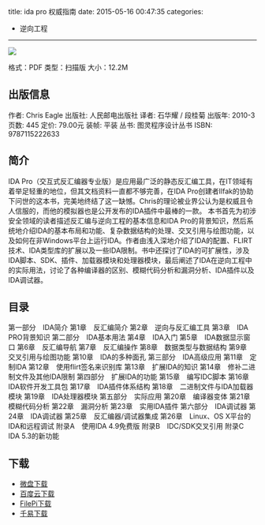 title: ida pro 权威指南
date: 2015-05-16 00:47:35
categories:
  - 逆向工程
---

![](http://img5.douban.com/lpic/s4196236.jpg)

格式：PDF
类型：扫描版
大小：12.2M

<!--more-->

## 出版信息 ##

作者: Chris Eagle 
出版社: 人民邮电出版社
译者: 石华耀 / 段桂菊 
出版年: 2010-3
页数: 445
定价: 79.00元
装帧: 平装
丛书: 图灵程序设计丛书
ISBN: 9787115222633

## 简介 ##

IDA Pro（交互式反汇编器专业版）是应用最广泛的静态反汇编工具，在IT领域有着举足轻重的地位，但其文档资料一直都不够完善，在IDA Pro创建者Ilfak的协助下问世的这本书，完美地终结了这一缺憾。Chris的理论被业界公认为是权威且令人信服的，而他的模拟器也是公开发布的IDA插件中最棒的一款。
本书首先为初涉安全领域的读者描述反汇编与逆向工程的基本信息和IDA Pro的背景知识，然后系统地介绍IDA的基本布局和功能、复杂数据结构的处理、交叉引用与绘图功能，以及如何在非Windows平台上运行IDA。作者由浅入深地介绍了IDA的配置、FLIRT技术、IDA类型库的扩展以及一些IDA限制。书中还探讨了IDA的可扩展性，涉及IDA脚本、SDK、插件、加载器模块和处理器模块，最后阐述了IDA在逆向工程中的实际用法，讨论了各种编译器的区别、模糊代码分析和漏洞分析、IDA插件以及IDA调试器。

## 目录 ##

第一部分　IDA简介
第1章　反汇编简介
第2章　逆向与反汇编工具
第3章　IDA PRO背景知识
第二部分　IDA基本用法
第4章　IDA入门
第5章　IDA数据显示窗口
第6章　反汇编导航
第7章　反汇编操作
第8章　数据类型与数据结构
第9章　交叉引用与绘图功能
第10章　IDA的多种面孔
第三部分　IDA高级应用
第11章　定制IDA
第12章　使用flirt签名来识别库
第13章　扩展IDA的知识
第14章　修补二进制文件及其他IDA限制
第四部分　扩展IDA的功能
第15章　编写IDC脚本
第16章　IDA软件开发工具包
第17章　IDA插件体系结构
第18章　二进制文件与IDA加载器模块
第19章　IDA处理器模块
第五部分　实际应用
第20章　编译器变体
第21章　模糊代码分析
第22章　漏洞分析
第23章　实用IDA插件
第六部分　IDA调试器
第24章　IDA调试器
第25章　反汇编器/调试器集成
第26章　Linux、OS X平台的IDA和远程调试
附录A　使用IDA 4.9免费版
附录B　IDC/SDK交叉引用
附录C　IDA 5.3的新功能

## 下载 ##

+ [微盘下载](http://vdisk.weibo.com/s/aADaW4YRFsHrx)
+ [百度云下载](http://pan.baidu.com/s/1sj0XDxj)
+ [FilePi下载](http://filepi.com/i/4mRga09)
+ [千易下载](http://1000eb.com/1gg26)
